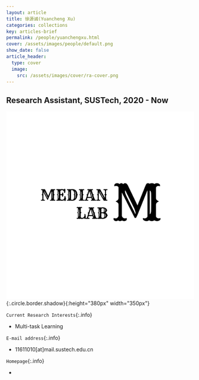 ```yaml
---
layout: article
title: 徐源诚(Yuancheng Xu)
categories: collections
key: articles-brief
permalink: /people/yuanchengxu.html
cover: /assets/images/people/default.png
show_date: false
article_header:
  type: cover
  image:
    src: /assets/images/cover/ra-cover.png
---
```



<div class="article__content" markdown="1">

## Research Assistant, SUSTech, 2020 - Now

<!--more-->
![Image](/assets/images/people/default.png){:.circle.border.shadow}{:height="380px" width="350px"}

`Current Research Interests`{:.info}

- Multi-task Learning 

`E-mail address`{:.info}

- 11611010[at]mail.sustech.edu.cn

`Homepage`{:.info}

<div class="author-links">
  <ul class="menu menu--nowrap menu--inline">
	  <li title="homepage">
	  <a class="button button--circle mail-button" itemprop="sameAs" href="https://median-lab.github.io/" target="_blank">
	    <i class="fa fa-home"></i>
	  </a>
  	  </li>
  </ul>
</div>
</div>